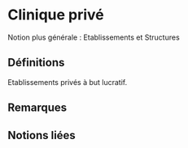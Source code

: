 # Clinique privé 
<!-- SPDX-License-Identifier: MPL-2.0 -->

Notion plus générale : Etablissements et Structures

## Définitions

Etablissements privés à but lucratif.

## Remarques

## Notions liées

